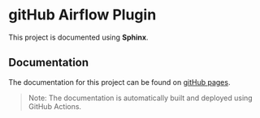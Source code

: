 # gitHub Airflow Plugin

This project is documented using **Sphinx**.

## Documentation

The documentation for this project can be found on [gitHub pages](https://your-username.github.io/your-repository-name/).

> Note: The documentation is automatically built and deployed using GitHub Actions.
